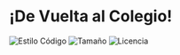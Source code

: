 # ¡De Vuelta al Colegio!

![Estilo Código](https://github.com/enflujo/colev-colegios/actions/workflows/estilo-codigo.yml/badge.svg)
![Tamaño](https://img.shields.io/github/repo-size/enflujo/colev-colegios?color=%235757f7&label=Tama%C3%B1o%20repo&logo=open-access&logoColor=white)
![Licencia](https://img.shields.io/github/license/enflujo/colev-colegios?label=Licencia&logo=open-source-initiative&logoColor=white)
